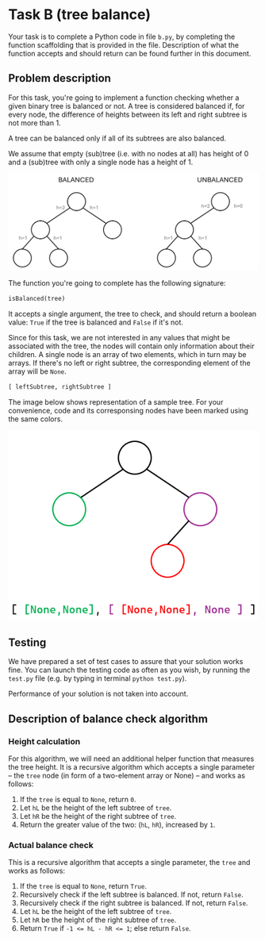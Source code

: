# Task B (tree balance)
Your task is to complete a Python code in file `b.py`, by completing the function scaffolding
that is provided in the file. Description of what the function accepts and should return can be
found further in this document.

## Problem description
For this task, you're going to implement a function checking whether a given binary tree
is balanced or not. A tree is considered balanced if, for every node, the difference of
heights between its left and right subtree is not more than 1.

A tree can be balanced only if all of its subtrees are also balanced.

We assume that empty (sub)tree (i.e. with no nodes at all) has height of 0 and a (sub)tree
with only a single node has a height of 1.

![Example balanced and unbalanced trees](tree_balance.png)

The function you're going to complete has the following signature:

```py
isBalanced(tree)
```

It accepts a single argument, the tree to check, and should return a boolean value: `True` if
the tree is balanced and `False` if it's not.

Since for this task, we are not interested in any values that might be associated with the tree,
the nodes will contain only information about their children. A single node is an array of two
elements, which in turn may be arrays. If there's no left or right subtree, the corresponding
element of the array will be `None`.

```py
[ leftSubtree, rightSubtree ]
```

The image below shows representation of a sample tree. For your convenience, code and its
corresponsing nodes have been marked using the same colors.

![Tree representation](tree_representation.png)

## Testing
We have prepared a set of test cases to assure that your solution works fine. You can launch the
testing code as often as you wish, by running the `test.py` file (e.g. by typing in terminal
`python test.py`).

Performance of your solution is not taken into account.

## Description of balance check algorithm
### Height calculation
For this algorithm, we will need an additional helper function that measures the tree height.
It is a recursive algorithm which accepts a single parameter – the `tree` node (in form of a
two-element array or None) – and works as follows:
1. If the `tree` is equal to `None`, return `0`.
2. Let `hL` be the height of the left subtree of `tree`.
3. Let `hR` be the height of the right subtree of `tree`.
4. Return the greater value of the two: (`hL`, `hR`), increased by `1`.

### Actual balance check
This is a recursive algorithm that accepts a single parameter, the `tree` and works as follows:
1. If the `tree` is equal to `None`, return `True`.
2. Recursively check if the left subtree is balanced. If not, return `False`.
3. Recursively check if the right subtree is balanced. If not, return `False`.
4. Let `hL` be the height of the left subtree of `tree`.
5. Let `hR` be the height of the right subtree of `tree`.
6. Return `True` if `-1 <= hL - hR <= 1`; else return `False`.
